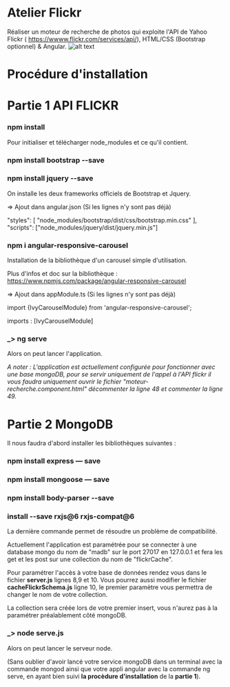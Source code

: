 # Atelier Flickr

Réaliser un moteur de recherche de photos qui exploite l'API de Yahoo Flickr ( https://wwww.flickr.com/services/api/), HTML/CSS (Bootstrap optionnel) & Angular.
![alt text](https://github.com/thdal/AtelierFlickr/blob/master/AtelierFlickr.png)

# Procédure d'installation

# Partie 1 API FLICKR

### npm install

Pour initialiser et télécharger node_modules et ce qu'il contient.

### npm install bootstrap --save 

### npm install jquery --save

On installe les deux frameworks officiels de Bootstrap et Jquery.

=> Ajout dans angular.json (Si les lignes n'y sont pas déjà)

"styles": [
              "node_modules/bootstrap/dist/css/bootstrap.min.css"
            ],
"scripts": ["node_modules/jquery/dist/jquery.min.js"]


### npm i angular-responsive-carousel

Installation de la bibliothèque d'un carousel simple d'utilisation.

Plus d'infos et doc sur la bibliothèque : https://www.npmjs.com/package/angular-responsive-carousel

=> Ajout dans appModule.ts (Si les lignes n'y sont pas déjà)

import {IvyCarouselModule} from 'angular-responsive-carousel';

imports : [IvyCarouselModule]

### _> ng serve

Alors on peut lancer l'application.

_A noter : L'application est actuellement configurée pour fonctionner avec une base mongoDB, pour se servir uniquement de l'appel à l'API flickr il vous faudra uniquement ouvrir le fichier "moteur-recherche.component.html" décommenter la ligne 48 et commenter la ligne 49._

# Partie 2 MongoDB

Il nous faudra d'abord installer les bibliothèques suivantes :

### npm install express — save

### npm install mongoose — save

### npm install body-parser --save

### install --save rxjs@6 rxjs-compat@6

La dernière commande permet de résoudre un problème de compatibilité.

Actuellement l'application est paramétrée pour se connecter à une database mongo du nom de "madb" sur le port 27017 en 127.0.0.1 et fera les get et les post sur une collection du nom de "flickrCache". 

Pour paramétrer l'accès à votre base de données rendez vous dans le fichier **server.js** lignes 8,9 et 10. Vous pourrez aussi modifier le fichier **cacheFlickrSchema.js** ligne 10, le premier paramètre vous permettra de changer le nom de votre collection.

La collection sera créée lors de votre premier insert, vous n'aurez pas à la paramétrer préalablement côté mongoDB.

### _> node serve.js

Alors on peut lancer le serveur node. 

(Sans oublier d'avoir lancé votre service mongoDB dans un terminal avec la commande mongod ainsi que votre appli angular avec la commande ng serve, en ayant bien suivi **la procèdure d'installation** de la **partie 1**).


